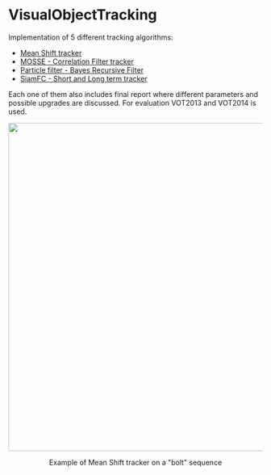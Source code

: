 # VisualObjectTracking

Implementation of 5 different tracking algorithms:
 - [Mean Shift tracker](./MeanShift/)
 - [MOSSE - Correlation Filter tracker](./MOSSE/)
 - [Particle filter - Bayes Recursive Filter](./ParticleFilter/)
 - [SiamFC - Short and Long term tracker](./SiamFC/)

Each one of them also includes final report where different parameters and possible upgrades are discussed. For evaluation VOT2013 and VOT2014 is used. 

<p align = "center">
    <img src = "./example.gif" width="650">
    </p>
    <p align = "center">
    Example of Mean Shift tracker on a "bolt" sequence
</p>
